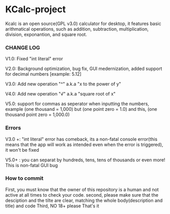 # KCalc-project
Kcalc is an open source(GPL v3.0) calculator for desktop, it features basic arithmatical operations, such as addition, subtraction, multiplication, division, exponantion, and square root.

### CHANGE LOG

V1.0: Fixed "int literal" error

V2.0: Background optimization, bug fix, GUI medernization, added support for decimal numbers [example: 5.12]

V3.0: Add new operation "^" a.k.a "x to the power of y"

V4.0: Add new operation "√" a.k.a "square root of x"

V5.0: support for commas as seperator when inputting the numbers, example (one thousand = 1,000) but (one point zero = 1.0) and this, (one thousand point zero = 1,000.0)

### Errors

V3.0 +: "int literal" error has comeback, its a non-fatal console error(this means that the app will work as intended even when the error is triggered), it won't be fixed

V5.0+ : you can separat by hundreds, tens, tens of thousands or even more! This is non-fatal GUI bug 

### How to commit
First, you must know that the owner of this repository is a human and not active at all times to check your code.
second, please make sure that the desciption and the tilte are clear, matching the whole body(description and title) and code
Third, NO 18+ please
That's it
